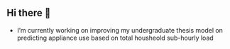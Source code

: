 ## Hi there 👋

- I’m currently working on improving my undergraduate thesis model on predicting appliance use based on total housheold sub-hourly load
